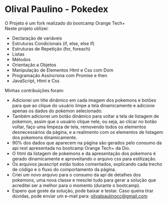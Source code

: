 # Olival Paulino - Pokedex  
O Projeto é um fork realizado do bootcamp Orange Tech+  
Neste projeto utilizei:  
* Declaração de variáveis
* Estruturas Condicionais (if, else, else if)
* Estruturas de Repetição (for, foreach)
* Listas
* Métodos
* Orientação a Objetos
* Manipulação de Elementos Html e Css com Dom
* Programação Assíncrona com Promise e then
* JavaScript, Html e Css

Minhas contribuições foram:  
* Adicionei um title dinâmico em cada imagem dos pokemons e botões para que ao clique do usuário limpe a tela dinamicamente e adicione apenas os dados do pokemon selecionado.
* Também adicionei um botão dinâmico para voltar a tela de listagem de pokemon, assim que o usuário clique nele, ou seja, ao clicar no botão voltar, faço uma limpeza de tela, removendo todos os elementos desnecessários da página, e a realimento com os elementos de listagem dos pokemons dinamicamente.
* 90% dos dados que aparecem na página são gerados pelo consumo da api rest apresentada no bootcamp Orange Tech+ da Dio.
* O html da listagem de pokemons e da apresentação dos pokemons é gerado dinamicamente e aproveitando o arquivo css para estilização.
* Os arquivos javascript estão todos comentados, explicando cada trecho de código e o fluxo do comportamento da página.
* Criei um novo arquivo para o consumo da api de detalhes dos pokemons, uma nova classe e mesclei tudo para gerar a solução que acreditei ser a melhor para o momento (durante o bootcamp).
* Espero que goste da solução, pode baixar e testar. Caso queira tirar dúvidas, pode enviar um e-mail para: olivalpaulinocc@gmail.com